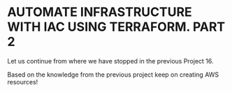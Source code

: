 # AUTOMATE INFRASTRUCTURE WITH IAC USING TERRAFORM. PART 2

Let us continue from where we have stopped in the previous Project 16.

Based on the knowledge from the previous project keep on creating AWS resources!